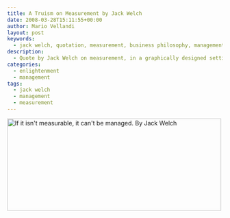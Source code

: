 ```yaml
---
title: A Truism on Measurement by Jack Welch
date: 2008-03-28T15:11:55+00:00
author: Mario Vellandi
layout: post
keywords:
  - jack welch, quotation, measurement, business philosophy, management, reasoning, logic, effectiveness
description:
  - Quote by Jack Welch on measurement, in a graphically designed setting with a visual metaphor for your quick business inspirational needs.
categories:
  - enlightenment
  - management
tags:
  - jack welch
  - management
  - measurement
---
```

[<img src="http://farm4.static.flickr.com/3108/2570881113_4806483a9c_o.jpg" alt="If it isn't measurable, it can't be managed. By Jack Welch" width="500" height="215" />](http://www.flickr.com/photos/mvellandi/2570881113/ "Management Quote on Flickr")
